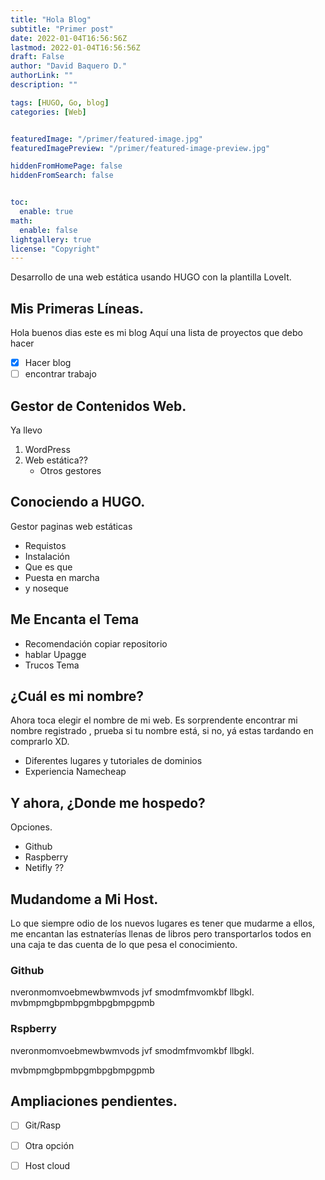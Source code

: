 ```yaml
---
title: "Hola Blog"
subtitle: "Primer post"
date: 2022-01-04T16:56:56Z
lastmod: 2022-01-04T16:56:56Z
draft: False
author: "David Baquero D."
authorLink: ""
description: ""

tags: [HUGO, Go, blog]
categories: [Web]


featuredImage: "/primer/featured-image.jpg"
featuredImagePreview: "/primer/featured-image-preview.jpg"

hiddenFromHomePage: false
hiddenFromSearch: false


toc:
  enable: true
math:
  enable: false
lightgallery: true
license: "Copyright"
---
```

Desarrollo de una web estática usando HUGO con la plantilla LoveIt.

<!--more-->

## Mis Primeras Líneas.

Hola buenos dias este es mi blog
Aquí una lista de proyectos que debo hacer
 - [x] Hacer blog
 - [ ] encontrar trabajo
## Gestor de Contenidos Web.
Ya llevo 
 1. WordPress
 2. Web estática??
    - Otros gestores
## Conociendo a HUGO.
Gestor paginas web estáticas

* Requistos
* Instalación
* Que es que
* Puesta en marcha
* y noseque

## Me Encanta el Tema

* Recomendación copiar repositorio
* hablar Upagge
* Trucos Tema

## ¿Cuál es mi nombre?
Ahora toca elegir el nombre de mi web. Es sorprendente encontrar mi nombre registrado , prueba si tu nombre está, si no, yá estas tardando en comprarlo XD.

* Diferentes lugares y tutoriales de dominios
* Experiencia Namecheap

## Y ahora, ¿Donde me hospedo?
Opciones.
* Github
* Raspberry
* Netifly ??

## Mudandome a Mi Host.
Lo que siempre odio de los nuevos lugares es tener que mudarme a ellos, me encantan las estnaterías llenas de libros pero transportarlos todos en una caja te das cuenta de lo que pesa el conocimiento.

### Github

nveronmomvoebmewbwmvods
 jvf smodmfmvomkbf llbgkl.
mvbmpmgbpmbpgmbpgbmpgpmb

### Rspberry

nveronmomvoebmewbwmvods
 jvf smodmfmvomkbf llbgkl.

mvbmpmgbpmbpgmbpgbmpgpmb

## Ampliaciones pendientes.
- [ ] Git/Rasp
- [ ] Otra opción
- [ ] Host cloud


